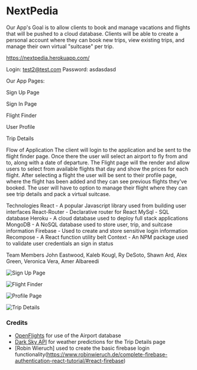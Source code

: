 # NextPedia

Our App's Goal is to allow clients to book and manage vacations and flights that will be pushed to a cloud database. Clients will be able to create a personal account where they can book new trips, view existing trips, and manage their own virtual "suitcase" per trip.

https://nextpedia.herokuapp.com/

Login: test2@test.com Password: asdasdasd

Our App Pages:

Sign Up Page

Sign In Page

Flight Finder

User Profile

Trip Details


Flow of Application
The client will login to the application and be sent to the flight finder page. Once there the user will select an airport to fly from and to, along with a date of departure. The Flight page will the render and allow users to select from available flights that day and show the prices for each flight. After selecting a flight the user will be sent to their profile page, where the flight has been added and they can see previous flights they've booked. The user will have to option to manage their flight where they can see trip details and pack a virtual suitcase.

Technologies
React - A popular Javascript library used from building user interfaces
React-Router - Declarative router for React
MySql - SQL database 
Heroku - A cloud database used to deploy full stack applications
MongoDB - A NoSQL database used to store user, trip, and suitcase information
Firebase - Used to create and store sensitive login information  
Recompose - A React function utility belt
Context - An NPM package used to validate user credentials an sign in status

Team Members
John Eastwood, Kaleb Kougl, Ry DeSoto, Shawn Ard, Alex Green, Veronica Vera, Amer Albareedi


![Sign Up Page](./client/src/images/signup.png)

![Flight Finder](./client/src/images/flightfinder.png)

![Profile Page](./client/src/images/profile.png)

![Trip Details](./client/src/images/tripdetails.png)

### Credits

- [OpenFlights](https://openflights.org/data.html) for use of the Airport database
- [Dark Sky API](https://darksky.net/poweredby/) for weather predictions for the Trip Details 
page
- [Robin Wieruch] used to create the basic firebase login functionality(https://www.robinwieruch.de/complete-firebase-authentication-react-tutorial/#react-firebase)
